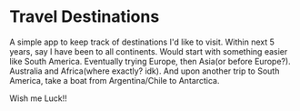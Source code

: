 # Travel Destinations

A simple app to keep track of destinations I'd like to visit. Within next 5 years, say I have been to all continents. Would start with something easier like South America. Eventually trying Europe, then Asia(or before Europe?). Australia and Africa(where exactly? idk). And upon another trip to South America, take a boat from Argentina/Chile to Antarctica.

Wish me Luck!!
